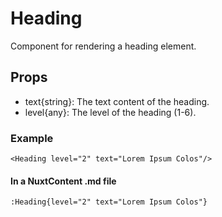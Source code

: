 # Heading

Component for rendering a heading element.

## Props

- text{string}: The text content of the heading.
- level{any}: The level of the heading (1-6).

### Example

`<Heading level="2" text="Lorem Ipsum Colos"/>`

#### In a NuxtContent .md file

`:Heading{level="2" text="Lorem Ipsum Colos"}`
